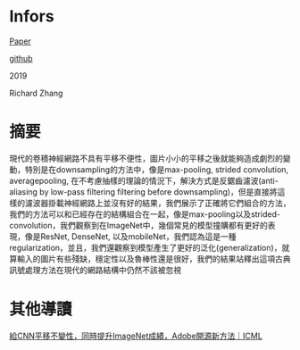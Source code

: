# Infors

[Paper](https://arxiv.org/pdf/1904.11486.pdf)

[github](https://github.com/adobe/antialiased-cnns)

2019

Richard Zhang 

# 摘要

現代的卷積神經網路不具有平移不便性，圖片小小的平移之後就能夠造成劇烈的變動，特別是在downsampling的方法中，像是max-pooling, strided convolution, averagepooling, 在不考慮抽樣的理論的情況下，解決方式是反鋸齒濾波(anti-aliasing by low-pass filtering filtering before downsampling)，但是直接將這樣的濾波器掛載神經網路上並沒有好的結果，我們展示了正確將它們組合的方法，我們的方法可以和已經存在的結構組合在一起，像是max-pooling以及strided-convolution，我們觀察到在ImageNet中，幾個常見的模型撞購都有更好的表現，像是ResNet, DenseNet, 以及mobileNet，我們認為這是一種regularization，並且，我們還觀察到模型產生了更好的泛化(generalization)，就算輸入的圖片有些殘缺，穩定性以及魯棒性還是很好，我們的結果站釋出這項古典訊號處理方法在現代的網路結構中仍然不該被忽視

# 其他導讀

[給CNN平移不變性，同時提升ImageNet成績，Adobe開源新方法｜ICML](https://kknews.cc/zh-tw/tech/klrvqjr.html)
